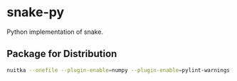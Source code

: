 # snake-py

Python implementation of snake.

## Package for Distribution

```bash
nuitka --onefile --plugin-enable=numpy --plugin-enable=pylint-warnings --include-package-data=pygame_gui.data -o package/Snake.exe --output-dir=package --remove-output src/snake/__main__.py
```
